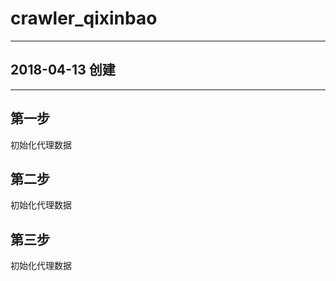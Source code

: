 # crawler_qixinbao
----
## 2018-04-13 创建

----
## 第一步
   初始化代理数据

## 第二步
   初始化代理数据

## 第三步
   初始化代理数据